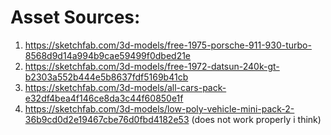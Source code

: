 # Asset Sources:
1. https://sketchfab.com/3d-models/free-1975-porsche-911-930-turbo-8568d9d14a994b9cae59499f0dbed21e
2. https://sketchfab.com/3d-models/free-1972-datsun-240k-gt-b2303a552b444e5b8637fdf5169b41cb
3. https://sketchfab.com/3d-models/all-cars-pack-e32df4bea4f146ce8da3c44f60850e1f
4. https://sketchfab.com/3d-models/low-poly-vehicle-mini-pack-2-36b9cd0d2e19467cbe76d0fbd4182e53 (does not work properly i think)
